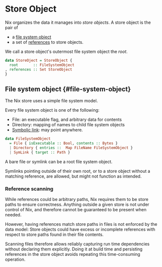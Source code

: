 # Store Object

Nix organizes the data it manages into *store objects*.
A store object is the pair of

  - a [file system object](#file-system-object)
  - a set of [references](#reference) to store objects.

We call a store object's outermost file system object the *root*.

```haskell
data StoreOject = StoreObject {
  root       :: FileSystemObject
, references :: Set StoreObject
}
```

## File system object {#file-system-object}

The Nix store uses a simple file system model.

Every file system object is one of the following:
 - File: an executable flag, and arbitrary data for contents
 - Directory: mapping of names to child file system objects
 - [Symbolic link](https://en.m.wikipedia.org/wiki/Symbolic_link): may point anywhere.

```haskell
data FileSystemObject
  = File { isExecutable :: Bool, contents :: Bytes }
  | Directory { entries ::  Map FileName FileSystemObject }
  | SymLink { target :: Path }
```

A bare file or symlink can be a root file system object.

Symlinks pointing outside of their own root, or to a store object without a matching reference, are allowed, but might not function as intended.

### Reference scanning

While references could be arbitrary paths, Nix requires them to be store paths to ensure correctness.
Anything outside a given store is not under control of Nix, and therefore cannot be guaranteed to be present when needed.

However, having references match store paths in files is not enforced by the data model:
Store objects could have excess or incomplete references with respect to store paths found in their file contents.

Scanning files therefore allows reliably capturing run time dependencies without declaring them explicitly.
Doing it at build time and persisting references in the store object avoids repeating this time-consuming operation.

